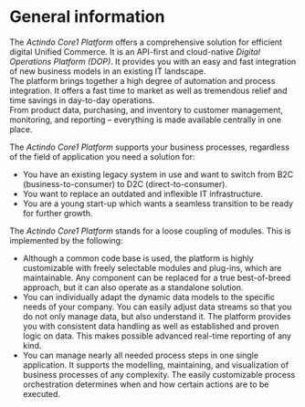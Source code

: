# General information

The *Actindo Core1 Platform* offers a comprehensive solution for efficient digital Unified Commerce. It is an API-first and cloud-native *Digital Operations Platform (DOP)*. It provides you with an easy and fast integration of new business models in an existing IT landscape.   
The platform brings together a high degree of automation and process integration. It offers a fast time to market as well as tremendous relief and time savings in day-to-day operations.   
From product data, purchasing, and inventory to customer management, monitoring, and reporting &ndash; everything is made available centrally in one place. 

The *Actindo Core1 Platform* supports your business processes, regardless of the field of application you need a solution for:
- You have an existing legacy system in use and want to switch from B2C (business-to-consumer) to D2C (direct-to-consumer).
- You want to replace an outdated and inflexible IT infrastructure.
- You are a young start-up which wants a seamless transition to be ready for further growth.   
  
The *Actindo Core1 Platform* stands for a loose coupling of modules. This is implemented by the following:   
- Although a common code base is used, the platform is highly customizable with freely selectable modules and plug-ins, which are maintainable. Any component can be replaced for a true best-of-breed approach, but it can also operate as a standalone solution.   
- You can individually adapt the dynamic data models to the specific needs of your company. You can easily adjust data streams so that you do not only manage data, but also understand it. The platform provides you with consistent data handling as well as established and proven logic on data. This makes possible advanced real-time reporting of any kind.     
- You can manage nearly all needed process steps in one single application. It supports the modelling, maintaining, and visualization of business processes of any complexity. The easily customizable process orchestration determines when and how certain actions are to be executed.   


